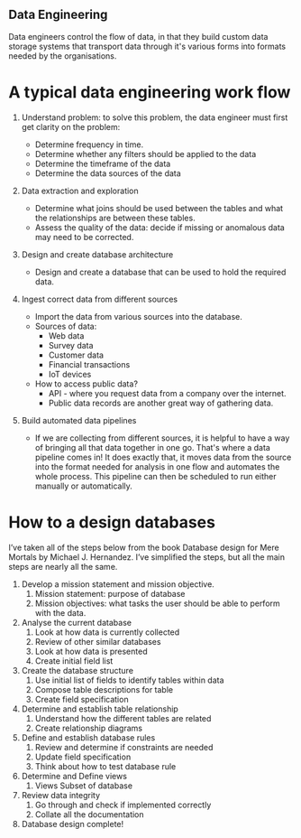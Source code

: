 Data Engineering
----

Data engineers control the flow of data, in that they build custom data storage systems that transport data through it's various forms into formats needed by the organisations.

# A typical data engineering  work flow

1. Understand problem: to solve this problem, the data engineer must first get clarity on the problem:
    - Determine frequency in time.
    - Determine whether any filters should be applied to the data
    - Determine the timeframe of the data
    - Determine the data sources of the data
2. Data extraction and exploration
    - Determine what joins should be used between the tables and what the relationships are between these tables.
    - Assess the quality of the data: decide if missing or anomalous data may need to be corrected.
3. Design and create database architecture
    - Design and create a database that can be used to hold the required data.
4. Ingest correct data from different sources
    - Import the data from various sources into the database.
    - Sources of data:
        - Web data
        - Survey data
        - Customer data
        - Financial transactions
		- IoT devices
    - How to access public data?
        - API - where you request data from a company over the internet.
        - Public data records are another great way of gathering data.

5. Build automated data pipelines
    - If we are collecting from different sources, it is helpful to have a way of bringing all that data together in one go. That's where a data pipeline comes in! It does exactly that, it moves data from the source into the format needed for analysis in one flow and automates the whole process. This pipeline can then be scheduled to run either manually or automatically.

# How to a design databases
I’ve taken all of the steps below from the book Database design for Mere Mortals by Michael J. Hernandez. I’ve simplified the steps, but all the main steps are nearly all the same.

1. Develop a mission statement and mission objective.
    1. Mission statement: purpose of database
    2. Mission objectives: what tasks the user should be able to perform with the data.
2. Analyse the current database
    1. Look at how data is currently collected
    2. Review of other similar databases
    3. Look at how data is presented
    4. Create initial field list
3. Create the database structure
    1. Use initial list of fields to identify tables within data
    2. Compose table descriptions for table
    3. Create field specification
4. Determine and establish table relationship
    1. Understand how the different tables are related
    2. Create relationship diagrams
5. Define and establish database rules
    1. Review and determine if constraints are needed
    2. Update field specification
    3. Think about how to test database rule
6. Determine and Define views
    1. Views Subset of database
7. Review data integrity
    1. Go through and check if implemented correctly
    2. Collate all the documentation
8. Database design complete!